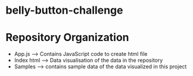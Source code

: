 # belly-button-challenge

# Repository Organization 
* App.js --> Contains JavaScript code to create html file
* Index html --> Data visualisation of the data in the repository
* Samples --> contains sample data of the data visualized in this project
